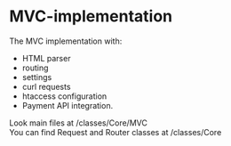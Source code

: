 # MVC-implementation
The MVC implementation with:
<ul>
  <li>HTML parser</li>
  <li>routing</li>
  <li>settings</li>
  <li>curl requests</li>
  <li>htaccess configuration</li>
  <li>Payment API integration.</li>
</ul>
Look main files at /classes/Core/MVC </br>
You can find Request and Router classes at /classes/Core
